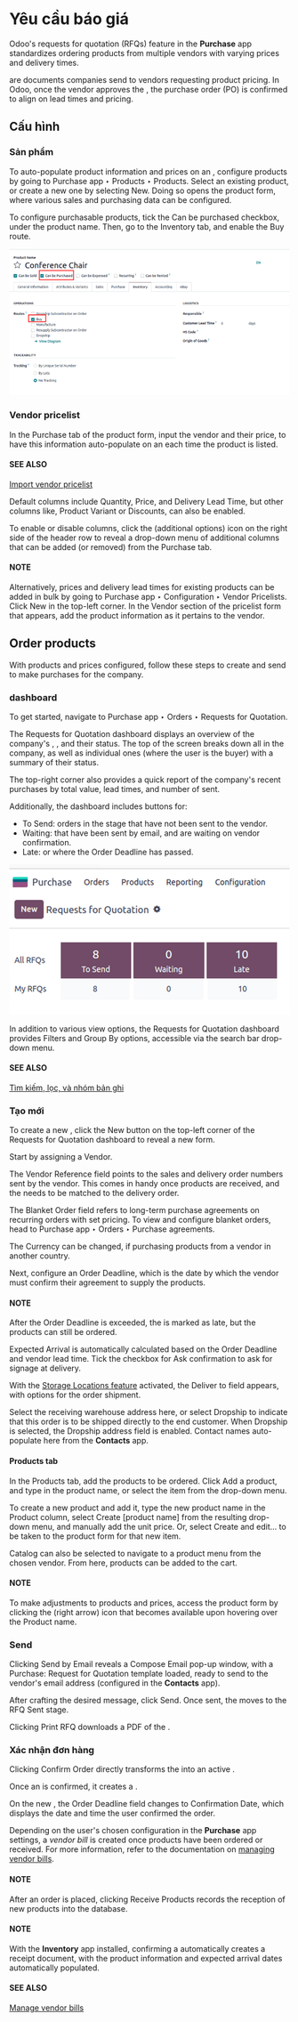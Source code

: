 # Yêu cầu báo giá

Odoo's requests for quotation (RFQs) feature in the **Purchase** app standardizes ordering products
from multiple vendors with varying prices and delivery times.

 are documents companies send to vendors requesting product pricing. In Odoo, once the vendor
approves the , the purchase order (PO) is confirmed to align on lead times and pricing.

## Cấu hình

### Sản phẩm

To auto-populate product information and prices on an , configure products by going to
Purchase app ‣ Products ‣ Products. Select an existing product, or create a
new one by selecting New. Doing so opens the product form, where various sales and
purchasing data can be configured.

To configure purchasable products, tick the Can be purchased checkbox, under the product
name. Then, go to the Inventory tab, and enable the Buy route.

![Required configuration for purchasable products.](rfq/product-vendor-pricelist-config.png)

<a id="purchase-manage-deals-vendor-pricelist"></a>

### Vendor pricelist

In the Purchase tab of the product form, input the vendor and their price, to have this
information auto-populate on an  each time the product is listed.

#### SEE ALSO
[Import vendor pricelist](../products/pricelist.md)

Default columns include Quantity, Price, and Delivery Lead Time,
but other columns like, Product Variant or Discounts, can also be enabled.

To enable or disable columns, click the <i class="oi oi-settings-adjust"></i> (additional options)
icon on the right side of the header row to reveal a drop-down menu of additional columns that can
be added (or removed) from the Purchase tab.

#### NOTE
Alternatively, prices and delivery lead times for existing products can be added in bulk by
going to Purchase app ‣ Configuration ‣ Vendor Pricelists. Click
New in the top-left corner. In the Vendor section of the pricelist form
that appears, add the product information as it pertains to the vendor.

## Order products

With products and prices configured, follow these steps to create and send  to make purchases
for the company.

### dashboard

To get started, navigate to Purchase app ‣ Orders ‣ Requests for Quotation.

The Requests for Quotation dashboard displays an overview of the company's ,
, and their status. The top of the screen breaks down all  in the company, as well as
individual ones (where the user is the buyer) with a summary of their status.

The top-right corner also provides a quick report of the company's recent purchases by total value,
lead times, and number of  sent.

Additionally, the dashboard includes buttons for:

- To Send: orders in the  stage that have not been sent to the vendor.
- Waiting:  that have been sent by email, and are waiting on vendor confirmation.
- Late:  or  where the Order Deadline has passed.

![RFQ dashboard with orders and order statuses.](rfq/rfq-dashboard.png)

In addition to various view options, the Requests for Quotation dashboard provides
Filters and Group By options, accessible via the search bar drop-down menu.

#### SEE ALSO
[Tìm kiếm, lọc, và nhóm bản ghi](../../../essentials/search.md)

### Tạo  mới

To create a new , click the New button on the top-left corner of the
Requests for Quotation dashboard to reveal a new  form.

Start by assigning a Vendor.

The Vendor Reference field points to the sales and delivery order numbers sent by the
vendor. This comes in handy once products are received, and the  needs to be matched to the
delivery order.

The Blanket Order field refers to long-term purchase agreements on recurring orders with
set pricing. To view and configure blanket orders, head to Purchase app ‣ Orders
‣ Purchase agreements.

The Currency can be changed, if purchasing products from a vendor in another country.

Next, configure an Order Deadline, which is the date by which the vendor must confirm
their agreement to supply the products.

#### NOTE
After the Order Deadline is exceeded, the  is marked as late, but the products
can still be ordered.

Expected Arrival is automatically calculated based on the Order Deadline
and vendor lead time. Tick the checkbox for Ask confirmation to ask for signage at
delivery.

With the [Storage Locations feature](../../inventory/warehouses_storage/inventory_management/use_locations.md) activated,
the Deliver to field appears, with options for the order shipment.

Select the receiving warehouse address here, or select Dropship to indicate that this
order is to be shipped directly to the end customer. When Dropship is selected, the
Dropship address field is enabled. Contact names auto-populate here from the
**Contacts** app.

#### Products tab

In the Products tab, add the products to be ordered. Click Add a product,
and type in the product name, or select the item from the drop-down menu.

To create a new product and add it, type the new product name in the Product column,
select Create [product name] from the resulting drop-down menu, and manually add the
unit price. Or, select Create and edit... to be taken to the product form for that new
item.

Catalog can also be selected to navigate to a product menu from the chosen vendor. From
here, products can be added to the cart.

#### NOTE
To make adjustments to products and prices, access the product form by clicking the
<i class="oi oi-arrow-right"></i> (right arrow) icon that becomes available upon hovering over
the Product name.

### Send

Clicking Send by Email reveals a Compose Email pop-up window, with a
Purchase: Request for Quotation template loaded, ready to send to the vendor's email
address (configured in the **Contacts** app).

After crafting the desired message, click Send. Once sent, the  moves to the
RFQ Sent stage.

Clicking Print RFQ downloads a PDF of the .

### Xác nhận đơn hàng

Clicking Confirm Order directly transforms the  into an active .

Once an  is confirmed, it creates a .

On the new , the Order Deadline field changes to Confirmation Date,
which displays the date and time the user confirmed the order.

Depending on the user's chosen configuration in the **Purchase** app settings, a *vendor bill* is
created once products have been ordered or received. For more information, refer to the
documentation on [managing vendor bills](manage.md).

#### NOTE
After an order is placed, clicking Receive Products records the reception of new
products into the database.

#### NOTE
With the **Inventory** app installed, confirming a  automatically creates a receipt document,
with the product information and expected arrival dates automatically populated.

#### SEE ALSO
[Manage vendor bills](manage.md)
